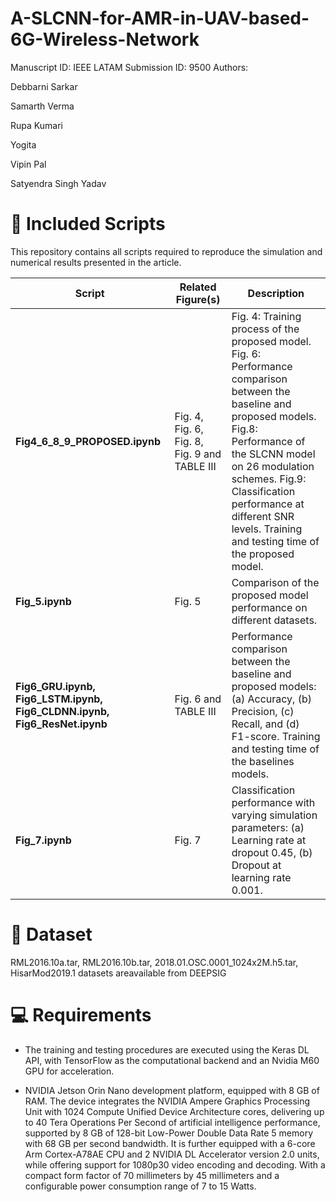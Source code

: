 # A-SLCNN-for-AMR-in-UAV-based-6G-Wireless-Network
Manuscript ID: IEEE LATAM Submission ID: 9500 Authors:

Debbarni Sarkar 

Samarth Verma 

Rupa Kumari 

Yogita

Vipin Pal

Satyendra Singh Yadav

# 📁 Included Scripts

This repository contains all scripts required to reproduce the simulation and numerical results presented in the article.


| Script | Related Figure(s) | Description |
|--------|-------------------|-------------|
| **Fig4_6_8_9_PROPOSED.ipynb** | Fig. 4, Fig. 6, Fig. 8, Fig. 9 and TABLE III | Fig. 4: Training process of the proposed model. Fig. 6: Performance comparison between the baseline and proposed models. Fig.8: Performance of the SLCNN model on 26 modulation schemes. Fig.9: Classification performance at different SNR levels. Training and testing time of the proposed model. |
| **Fig_5.ipynb** | Fig. 5 | Comparison of the proposed model performance on different datasets.  |
| **Fig6_GRU.ipynb, Fig6_LSTM.ipynb, Fig6_CLDNN.ipynb, Fig6_ResNet.ipynb** | Fig. 6 and TABLE III| Performance comparison between the baseline and proposed models: (a) Accuracy, (b) Precision, (c) Recall, and (d) F1-score. Training and testing time of the baselines models. |
| **Fig_7.ipynb** | Fig. 7 | Classification performance with varying simulation parameters: (a) Learning rate at dropout 0.45, (b) Dropout at learning rate 0.001. |

# 📁 Dataset
RML2016.10a.tar, RML2016.10b.tar, 2018.01.OSC.0001_1024x2M.h5.tar, HisarMod2019.1 datasets areavailable from DEEPSIG

# 💻 Requirements
- The training and testing procedures are executed using the Keras DL API, with TensorFlow as the computational backend and an Nvidia M60 GPU for acceleration.

- NVIDIA Jetson Orin Nano development platform, equipped with 8 GB of RAM. The device integrates the NVIDIA Ampere Graphics Processing Unit with 1024 Compute Unified Device Architecture cores, delivering up to 40 Tera Operations Per Second of artificial intelligence performance, supported by 8 GB of 128-bit Low-Power Double Data Rate 5 memory with 68 GB per second bandwidth. It is further equipped with a 6-core Arm Cortex-A78AE CPU and 2 NVIDIA DL Accelerator version 2.0 units, while offering support for 1080p30 video encoding and decoding. With a compact form factor of 70 millimeters by 45 millimeters and a configurable power consumption range of 7 to 15 Watts.
